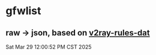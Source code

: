 # gfwlist
## raw -> json, based on [v2ray-rules-dat](https://github.com/Loyalsoldier/v2ray-rules-dat)
Sat Mar 29 12:00:52 PM CST 2025

